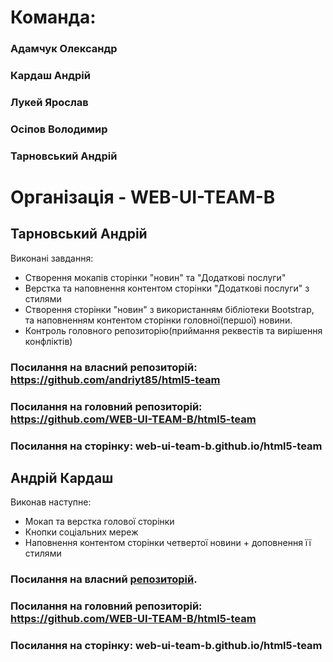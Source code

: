 # Команда:
### Адамчук Олександр
### Кардаш Андрій
### Лукей Ярослав
### Осіпов Володимир
### Тарновський Андрій
# Організація - WEB-UI-TEAM-B

## Тарновський Андрій 
 Виконані завдання:
 - Створення мокапів сторінки "новин" та "Додаткові послуги" 
 - Верстка та наповнення контентом сторінки "Додаткові послуги" з стилями
 - Створення сторінки "новин" з використанням бібліотеки Bootstrap, та наповненням контентом сторінки головної(першої) новини.
 - Контроль головного репозиторію(приймання реквестів та вирішення конфліктів)
 
### Посилання на власний репозиторій:  https://github.com/andriyt85/html5-team
### Посилання на головний репозиторій: https://github.com/WEB-UI-TEAM-B/html5-team
### Посилання на сторінку: web-ui-team-b.github.io/html5-team



## Андрій Кардаш

Виконав наступне:

- Мокап та верстка голової сторінки
- Кнопки соціальних мереж
- Наповнення контентом сторінки четвертої новини + доповнення її стилями

### Посилання на власний [репозиторій](https://github.com/akardash/html5-team).
### Посилання на головний репозиторій: https://github.com/WEB-UI-TEAM-B/html5-team
### Посилання на сторінку: web-ui-team-b.github.io/html5-team
